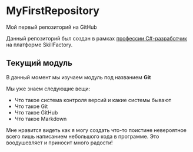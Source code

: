 # MyFirstRepository
Мой первый репозиторий на GitHub

Данный репозиторий был создан в рамках [профессии C#-разработчик](https://skillfactory.ru/csharp) на платформе SkillFactory.

## Текущий модуль
В данный момент мы изучаем модуль под названием **Git**

Мы уже знаем следующие вещи:
* Что такое система контроля версий и какие системы бывают
* Что такое Git
* Что такое GitHub
* Что такое Markdown

Мне нравится видеть как я могу создать что-то поистине невероятное всего лишь написанием небольшого кода в программе. Это воодушевляет и приносит много радости!
